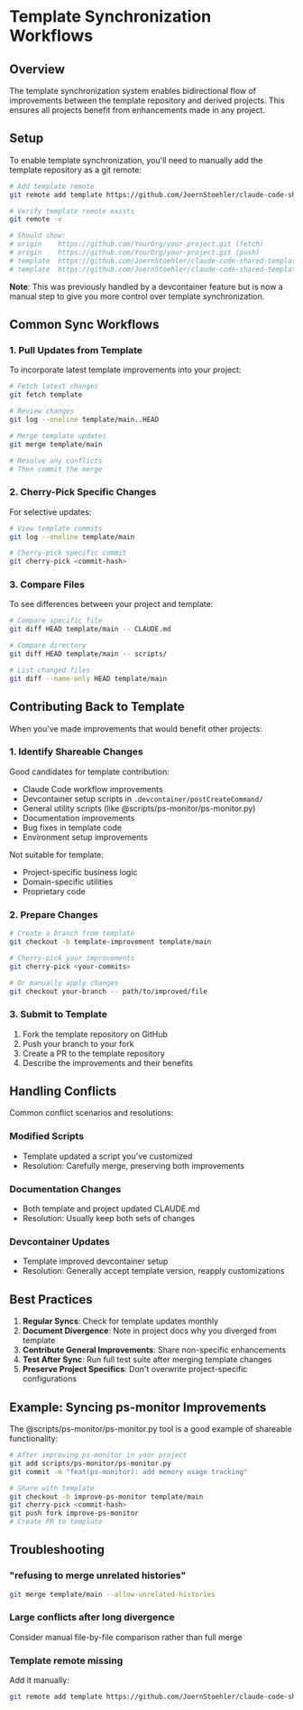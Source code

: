 # Template Synchronization Workflows

## Overview

The template synchronization system enables bidirectional flow of improvements between the template repository and derived projects. This ensures all projects benefit from enhancements made in any project.

## Setup

To enable template synchronization, you'll need to manually add the template repository as a git remote:

```bash
# Add template remote
git remote add template https://github.com/JoernStoehler/claude-code-shared-templates.git

# Verify template remote exists
git remote -v

# Should show:
# origin    https://github.com/YourOrg/your-project.git (fetch)
# origin    https://github.com/YourOrg/your-project.git (push)
# template  https://github.com/JoernStoehler/claude-code-shared-templates.git (fetch)
# template  https://github.com/JoernStoehler/claude-code-shared-templates.git (push)
```

**Note**: This was previously handled by a devcontainer feature but is now a manual step to give you more control over template synchronization.

## Common Sync Workflows

### 1. Pull Updates from Template

To incorporate latest template improvements into your project:

```bash
# Fetch latest changes
git fetch template

# Review changes
git log --oneline template/main..HEAD

# Merge template updates
git merge template/main

# Resolve any conflicts
# Then commit the merge
```

### 2. Cherry-Pick Specific Changes

For selective updates:

```bash
# View template commits
git log --oneline template/main

# Cherry-pick specific commit
git cherry-pick <commit-hash>
```

### 3. Compare Files

To see differences between your project and template:

```bash
# Compare specific file
git diff HEAD template/main -- CLAUDE.md

# Compare directory
git diff HEAD template/main -- scripts/

# List changed files
git diff --name-only HEAD template/main
```

## Contributing Back to Template

When you've made improvements that would benefit other projects:

### 1. Identify Shareable Changes

Good candidates for template contribution:
- Claude Code workflow improvements
- Devcontainer setup scripts in `.devcontainer/postCreateCommand/`
- General utility scripts (like @scripts/ps-monitor/ps-monitor.py)
- Documentation improvements
- Bug fixes in template code
- Environment setup improvements

Not suitable for template:
- Project-specific business logic
- Domain-specific utilities
- Proprietary code

### 2. Prepare Changes

```bash
# Create a branch from template
git checkout -b template-improvement template/main

# Cherry-pick your improvements
git cherry-pick <your-commits>

# Or manually apply changes
git checkout your-branch -- path/to/improved/file
```

### 3. Submit to Template

1. Fork the template repository on GitHub
2. Push your branch to your fork
3. Create a PR to the template repository
4. Describe the improvements and their benefits

## Handling Conflicts

Common conflict scenarios and resolutions:

### Modified Scripts
- Template updated a script you've customized
- Resolution: Carefully merge, preserving both improvements

### Documentation Changes
- Both template and project updated CLAUDE.md
- Resolution: Usually keep both sets of changes

### Devcontainer Updates
- Template improved devcontainer setup
- Resolution: Generally accept template version, reapply customizations

## Best Practices

1. **Regular Syncs**: Check for template updates monthly
2. **Document Divergence**: Note in project docs why you diverged from template
3. **Contribute General Improvements**: Share non-specific enhancements
4. **Test After Sync**: Run full test suite after merging template changes
5. **Preserve Project Specifics**: Don't overwrite project-specific configurations

## Example: Syncing ps-monitor Improvements

The @scripts/ps-monitor/ps-monitor.py tool is a good example of shareable functionality:

```bash
# After improving ps-monitor in your project
git add scripts/ps-monitor/ps-monitor.py
git commit -m "feat(ps-monitor): add memory usage tracking"

# Share with template
git checkout -b improve-ps-monitor template/main
git cherry-pick <commit-hash>
git push fork improve-ps-monitor
# Create PR to template
```

## Troubleshooting

### "refusing to merge unrelated histories"
```bash
git merge template/main --allow-unrelated-histories
```

### Large conflicts after long divergence
Consider manual file-by-file comparison rather than full merge

### Template remote missing
Add it manually:
```bash
git remote add template https://github.com/JoernStoehler/claude-code-shared-templates.git
```